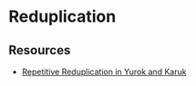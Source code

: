 # Reduplication

## Resources

- [Repetitive Reduplication in Yurok and Karuk](https://ojs.library.carleton.ca/index.php/ALGQP/article/view/395)
